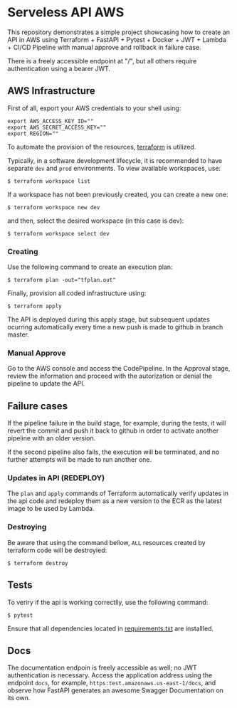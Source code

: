 # Serveless API AWS 
This repository demonstrates a simple project showcasing how to create an API in AWS using Terraform + FastAPI + Pytest + Docker + JWT + Lambda + CI/CD Pipeline with manual approve and rollback in failure case.

There is a freely accessible endpoint at "/", but all others require authentication using a bearer JWT.



## AWS Infrastructure

First of all, export your AWS credentials to your shell using:
```shell
export AWS_ACCESS_KEY_ID=""
export AWS_SECRET_ACCESS_KEY=""
export REGION=""
```

To automate the provision of the resources, [terraform](https://www.terraform.io/) is utilized. 

Typically, in a software development lifecycle, it is recommended to have separate `dev` and `prod` environments. To view available workspaces, use:

```shell
$ terraform workspace list
```
If a workspace has not been previously created, you can create a new one:
```shell
$ terraform workspace new dev
```

and then, select the desired workspace (in this case is dev):
```shell
$ terraform workspace select dev
```

### Creating
Use the following command to create an execution plan:
```shell
$ terraform plan -out="tfplan.out"
```
Finally, provision all coded infrastructure using:
```shell
$ terraform apply
```

The API is deployed during this apply stage, but subsequent updates ocurring  automatically every time a new push is made to github in branch master.

### Manual Approve
Go to the AWS console and access the CodePipeline. In the Approval stage, review the information and proceed with the autorization or denial the pipeline to update the API.


## Failure cases
If the pipeline failure in the build stage, for example, during the tests, it will revert the commit and push it back to github in order to activate another pipeline with an older version.

If the second pipeline also fails, the execution will be terminated, and no further attempts will be made to run another one.

### Updates in API (REDEPLOY)
The `plan` and `apply` commands of Terraform automatically verify updates in the api code and redeploy them as a new version to the ECR as the latest image to be used by Lambda. 


### Destroying
Be aware that using the command bellow, `ALL` resources created by terraform code will be destroyied:
```shell
$ terraform destroy
```

## Tests
To veriry if the api is working correctlly, use the following command:
```shell
$ pytest
```

Ensure that all dependencies located in [requirements.txt](api/requirements.txt) are installled.

## Docs
The documentation endpoin is freely accessible as well; no JWT authentication is necessary.
Access the application address using the endpoint `docs`, for example, `https:test.amazonaws.us-east-1/docs`, and observe how FastAPI generates an awesome Swagger Documentation on its own.


